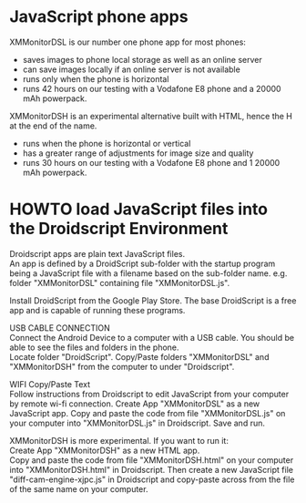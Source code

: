# JavaScript phone apps  

XMMonitorDSL is our number one phone app for most phones:
- saves images to phone local storage as well as an online server
- can save images locally if an online server is not available
- runs only when the phone is horizontal
- runs 42 hours on our testing with a Vodafone E8 phone and a 20000 mAh powerpack.
  
XMMonitorDSH is an experimental alternative built with HTML, hence the H at the end of the name.
- runs when the phone is horizontal or vertical
- has a greater range of adjustments for image size and quality
- runs 30 hours on our testing with a Vodafone E8 phone and 1 20000 mAh powerpack.
 

# HOWTO load JavaScript files into the Droidscript Environment

Droidscript apps are plain text JavaScript files.  
An app is defined by a DroidScript sub-folder with the startup program being a JavaScript file with a filename based on the sub-folder name. e.g. folder "XMMonitorDSL" containing file "XMMonitorDSL.js".  

Install DroidScript from the Google Play Store. The base DroidScript is a free app and is capable of running these programs.  

USB CABLE CONNECTION  
Connect the Android Device to a computer with a USB cable. You should be able to see the files and folders in the phone.  
Locate folder "DroidScript". Copy/Paste folders "XMMonitorDSL" and "XMMonitorDSH" from the computer to under "Droidscript".  

WIFI Copy/Paste Text  
Follow instructions from Droidscript to edit JavaScript from your computer by remote wi-fi connection. 
Create App "XMMonitorDSL" as a new JavaScript app. Copy and paste the code from file "XMMonitorDSL.js" 
on your computer into "XMMonitorDSL.js" in Droidscript. Save and run.    
  
XMMonitorDSH is more experimental. If you want to run it:  
Create App "XMMonitorDSH" as a new HTML app.  
Copy and paste the code from file "XMMonitorDSH.html" on your computer into "XMMonitorDSH.html" in Droidscript.
Then create a new JavaScript file "diff-cam-engine-xjpc.js" in Droidscript and copy-paste across from the file 
of the same name on your computer.  

